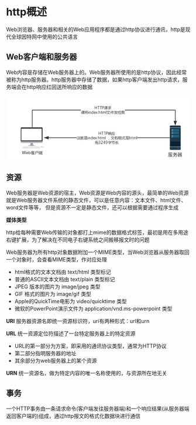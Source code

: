 # http概述
Web浏览器、服务器和相关的Web应用程序都是通过http协议进行通讯，http是现代全球因特网中使用的公共语言

## Web客户端和服务器
Web内容是存储在Web服务器上的。Web服务器所使用的是http协议，因此经常被称为http服务器。http服务器中存储了数据，如果http客户端发出http请求，服务端会在http响应红回送所响应的数据

![](./img/00001.png)

## 资源
Web服务器是Web资源的宿主，Web资源是Web内容的源头，最简单的Web资源就是Web服务器文件系统的静态文件，可以是任意内容：文本文件、html文件、word文件等等， 但是资源不一定是静态文件，还可以根据需要通过程序生成

**媒体类型**

http给每种需要Web传输的对象都打上mime的数据格式标签，最初是用在多用途右键扩展，为了解决在不同电子右键系统之间搬移报文时的问题

Web服务器为所有http对象数据附加一个MIME类型，当Web浏览器从服务器取回一个对象时，会查看MIME类型，作对应处理

* html格式的文本文档由 text/html 类型标记
* 普通的ASCII文本文档由 text/plain 类型标记
* JPEG 版本的图片为 image/jpeg 类型
* GIF 格式的图片为 image/gif 类型
* Apple的QuickTime电影为 video/quicktime 类型
* 微软的PowerPoint演示文件为 application/vnd.ms-powerpoint 类型

**URI**
服务器资源名即统一资源标识符，uri有两种形式：url和urn

**URL**
统一资源定位符描述了一台特定服务器上的特定资源

* URL的第一部分为方案，即采用的通讯协议类型，通常为HTTP协议
* 第二部分指明服务器的地址
* 其余部分为web服务器上的某个资源

**URN**
统一资源名，做为特定内容的唯一名称使用的，与资源所在地无关

## 事务
一个HTTP事务由一条请求命令(客户端发往服务器端)和一个响应结果(从服务器端返回客户端的)组成，通过http报文的格式化数据块进行通信
